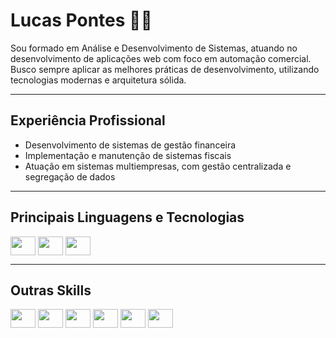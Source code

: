 # Lucas Pontes 🧙‍♂️

Sou formado em Análise e Desenvolvimento de Sistemas, atuando no desenvolvimento de aplicações web com foco em automação comercial. Busco sempre aplicar as melhores práticas de desenvolvimento, utilizando tecnologias modernas e arquitetura sólida.

---

## Experiência Profissional

- Desenvolvimento de sistemas de gestão financeira
- Implementação e manutenção de sistemas fiscais
- Atuação em sistemas multiempresas, com gestão centralizada e segregação de dados

---

## Principais Linguagens e Tecnologias

<img align="center" height="30" width="40" src="https://img.shields.io/badge/TypeScript-007ACC?style=for-the-badge&logo=typescript&logoColor=white">
<img align="center" height="30" width="40" src="https://img.shields.io/badge/Java-007396?style=for-the-badge&logo=java&logoColor=white">
<img align="center" height="30" width="40" src="https://img.shields.io/badge/Django-092E20?style=for-the-badge&logo=django&logoColor=white">

---

## Outras Skills

<img align="center" height="30" width="40" src="https://img.shields.io/badge/MySQL-00000F?style=for-the-badge&logo=mysql&logoColor=white">
<img align="center" height="30" width="40" src="https://img.shields.io/badge/Prisma-3982CE?style=for-the-badge&logo=Prisma&logoColor=white">
<img align="center" height="30" width="40" src="https://img.shields.io/badge/Node.js-43853D?style=for-the-badge&logo=node.js&logoColor=white">
<img align="center" height="30" width="40" src="https://img.shields.io/badge/Vue.js-35495E?style=for-the-badge&logo=vue.js&logoColor=4FC08D">
<img align="center" height="30" width="40" src="https://img.shields.io/badge/PHP-777BB4?style=for-the-badge&logo=php&logoColor=white">
<img align="center" height="30" width="40" src="https://img.shields.io/badge/Tailwind_CSS-38B2AC?style=for-the-badge&logo=tailwind-css&logoColor=white">
